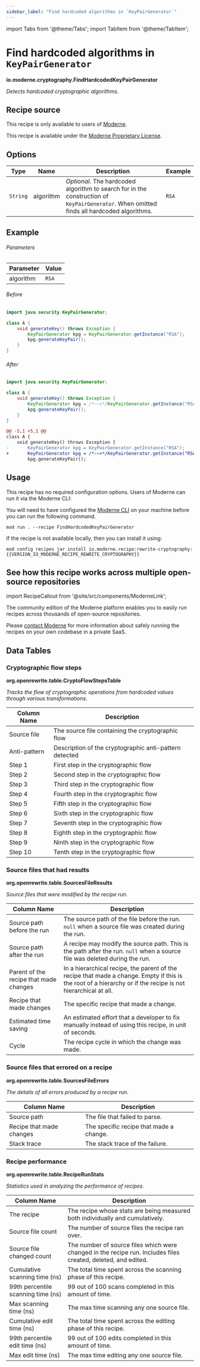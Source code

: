 ```yaml
---
sidebar_label: "Find hardcoded algorithms in `KeyPairGenerator`"
---
```


import Tabs from '@theme/Tabs';
import TabItem from '@theme/TabItem';

# Find hardcoded algorithms in `KeyPairGenerator`

**io.moderne.cryptography.FindHardcodedKeyPairGenerator**

_Detects hardcoded cryptographic algorithms._

## Recipe source

This recipe is only available to users of [Moderne](https://docs.moderne.io/).


This recipe is available under the [Moderne Proprietary License](https://docs.moderne.io/licensing/overview).

## Options

| Type | Name | Description | Example |
| -- | -- | -- | -- |
| `String` | algorithm | *Optional*. The hardcoded algorithm to search for in the construction of `KeyPairGenerator`. When omitted finds all hardcoded algorithms. | `RSA` |

## Example

###### Parameters
| Parameter | Value |
| -- | -- |
|algorithm|`RSA`|


<Tabs groupId="beforeAfter">
<TabItem value="java" label="java">


###### Before
```java
import java.security.KeyPairGenerator;

class A {
    void generateKey() throws Exception {
        KeyPairGenerator kpg = KeyPairGenerator.getInstance("RSA");
        kpg.generateKeyPair();
    }
}
```

###### After
```java
import java.security.KeyPairGenerator;

class A {
    void generateKey() throws Exception {
        KeyPairGenerator kpg = /*~~>*/KeyPairGenerator.getInstance("RSA");
        kpg.generateKeyPair();
    }
}
```

</TabItem>
<TabItem value="diff" label="Diff" >

```diff
@@ -5,1 +5,1 @@
class A {
    void generateKey() throws Exception {
-       KeyPairGenerator kpg = KeyPairGenerator.getInstance("RSA");
+       KeyPairGenerator kpg = /*~~>*/KeyPairGenerator.getInstance("RSA");
        kpg.generateKeyPair();
```
</TabItem>
</Tabs>


## Usage

This recipe has no required configuration options. Users of Moderne can run it via the Moderne CLI:
<Tabs groupId="projectType">


<TabItem value="moderne-cli" label="Moderne CLI">

You will need to have configured the [Moderne CLI](https://docs.moderne.io/user-documentation/moderne-cli/getting-started/cli-intro) on your machine before you can run the following command.

```shell title="shell"
mod run . --recipe FindHardcodedKeyPairGenerator
```

If the recipe is not available locally, then you can install it using:
```shell
mod config recipes jar install io.moderne.recipe:rewrite-cryptography:{{VERSION_IO_MODERNE_RECIPE_REWRITE_CRYPTOGRAPHY}}
```
</TabItem>
</Tabs>

## See how this recipe works across multiple open-source repositories

import RecipeCallout from '@site/src/components/ModerneLink';

<RecipeCallout link="https://app.moderne.io/recipes/io.moderne.cryptography.FindHardcodedKeyPairGenerator" />

The community edition of the Moderne platform enables you to easily run recipes across thousands of open-source repositories.

Please [contact Moderne](https://moderne.io/product) for more information about safely running the recipes on your own codebase in a private SaaS.
## Data Tables

<Tabs groupId="data-tables">
<TabItem value="org.openrewrite.table.CryptoFlowStepsTable" label="CryptoFlowStepsTable">

### Cryptographic flow steps
**org.openrewrite.table.CryptoFlowStepsTable**

_Tracks the flow of cryptographic operations from hardcoded values through various transformations._

| Column Name | Description |
| ----------- | ----------- |
| Source file | The source file containing the cryptographic flow |
| Anti-pattern | Description of the cryptographic anti-pattern detected |
| Step 1 | First step in the cryptographic flow |
| Step 2 | Second step in the cryptographic flow |
| Step 3 | Third step in the cryptographic flow |
| Step 4 | Fourth step in the cryptographic flow |
| Step 5 | Fifth step in the cryptographic flow |
| Step 6 | Sixth step in the cryptographic flow |
| Step 7 | Seventh step in the cryptographic flow |
| Step 8 | Eighth step in the cryptographic flow |
| Step 9 | Ninth step in the cryptographic flow |
| Step 10 | Tenth step in the cryptographic flow |

</TabItem>

<TabItem value="org.openrewrite.table.SourcesFileResults" label="SourcesFileResults">

### Source files that had results
**org.openrewrite.table.SourcesFileResults**

_Source files that were modified by the recipe run._

| Column Name | Description |
| ----------- | ----------- |
| Source path before the run | The source path of the file before the run. `null` when a source file was created during the run. |
| Source path after the run | A recipe may modify the source path. This is the path after the run. `null` when a source file was deleted during the run. |
| Parent of the recipe that made changes | In a hierarchical recipe, the parent of the recipe that made a change. Empty if this is the root of a hierarchy or if the recipe is not hierarchical at all. |
| Recipe that made changes | The specific recipe that made a change. |
| Estimated time saving | An estimated effort that a developer to fix manually instead of using this recipe, in unit of seconds. |
| Cycle | The recipe cycle in which the change was made. |

</TabItem>

<TabItem value="org.openrewrite.table.SourcesFileErrors" label="SourcesFileErrors">

### Source files that errored on a recipe
**org.openrewrite.table.SourcesFileErrors**

_The details of all errors produced by a recipe run._

| Column Name | Description |
| ----------- | ----------- |
| Source path | The file that failed to parse. |
| Recipe that made changes | The specific recipe that made a change. |
| Stack trace | The stack trace of the failure. |

</TabItem>

<TabItem value="org.openrewrite.table.RecipeRunStats" label="RecipeRunStats">

### Recipe performance
**org.openrewrite.table.RecipeRunStats**

_Statistics used in analyzing the performance of recipes._

| Column Name | Description |
| ----------- | ----------- |
| The recipe | The recipe whose stats are being measured both individually and cumulatively. |
| Source file count | The number of source files the recipe ran over. |
| Source file changed count | The number of source files which were changed in the recipe run. Includes files created, deleted, and edited. |
| Cumulative scanning time (ns) | The total time spent across the scanning phase of this recipe. |
| 99th percentile scanning time (ns) | 99 out of 100 scans completed in this amount of time. |
| Max scanning time (ns) | The max time scanning any one source file. |
| Cumulative edit time (ns) | The total time spent across the editing phase of this recipe. |
| 99th percentile edit time (ns) | 99 out of 100 edits completed in this amount of time. |
| Max edit time (ns) | The max time editing any one source file. |

</TabItem>

</Tabs>
